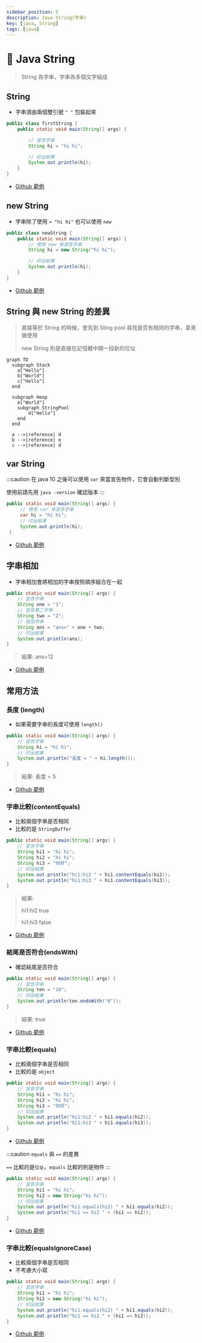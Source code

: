 ```yaml
---
sidebar_position: 5
description: Java String(字串)
key: [java, String]
tags: [java]
---
```


# 🦑 Java String

> String 為字串，字串為多個文字組成

## String

- 字串須由兩個雙引號 `" "` 包裝起來

```java
public class firstString {
    public static void main(String[] args) {

        // 宣告字串
        String hi = "hi hi";

        // 印出結果
        System.out.println(hi);
    }
}
```

- [Github 範例](https://github.com/LonelyYeezhiChicken/java-exercises/blob/%40string/javaString/firstString.java)

## new String

- 字串除了使用 `= "hi hi"` 也可以使用 `new`

```java
public class newString {
    public static void main(String[] args) {
        // 使用 new 來宣告字串
        String hi = new String("hi hi");

        // 印出結果
        System.out.println(hi);
    }
}
```

- [Github 範例](https://github.com/LonelyYeezhiChicken/java-exercises/blob/%40string/javaString/newString.java)

## String 與 new String 的差異

> 直接等於 String 的時候，會先到 Sting pool 尋找是否有相同的字串，拿來做使用
>
> new String 則是直接在記憶體中開一段新的位址

```mermaid
graph TD
  subgraph Stack    
    a["Hello"]
    b["World"]
    c["Hello"]
  end

  subgraph Heap
    e["World"]    
    subgraph StringPool
        d["Hello"]
    end
  end

  a -->|reference| d
  b -->|reference| e
  c -->|reference| d

```

## var String

:::caution
在 java 10 之後可以使用 `var` 來當宣告物件，它會自動判斷型別

使用前請先用 `java -version` 確認版本
:::

```java
public static void main(String[] args) {
     // 使用 var 來宣告字串
     var hi = "hi hi";
     // 印出結果
     System.out.println(hi);
 }
```

- [Github 範例](https://github.com/LonelyYeezhiChicken/java-exercises/blob/%40string/javaString/varString.java)

## 字串相加

- 字串相加會將相加的字串按照順序組合在一起

```java
public static void main(String[] args) {
    // 宣告字串
    String one = "1";
    // 宣告第二字串
    String two = "2";
    // 相加字串
    String ans = "ans=" + one + two;
    // 印出結果
    System.out.println(ans);
}
```

> 結果: ans=12

- [Github 範例](https://github.com/LonelyYeezhiChicken/java-exercises/blob/%40string/javaString/additionString.java)

## 常用方法

### 長度 (length)

- 如果需要字串的長度可使用 `length()`

```java
public static void main(String[] args) {
    // 宣告字串
    String hi = "hi hi";
    // 印出結果
    System.out.println("長度 = " + hi.length());
}
```

> 結果: 長度 = 5

- [Github 範例](https://github.com/LonelyYeezhiChicken/java-exercises/blob/%40string/javaString/lengthString.java)

### 字串比較(contentEquals)

- 比較兩個字串是否相同
- 比較的是 `StringBuffer`

```java
public static void main(String[] args) {
    // 宣告字串
    String hi1 = "hi hi";
    String hi2 = "hi hi";
    String hi3 = "你好";
    // 印出結果
    System.out.println("hi1:hi2 " + hi1.contentEquals(hi2));
    System.out.println("hi1:hi3 " + hi1.contentEquals(hi3));
}
```

> 結果:
>
> hi1:hi2 true
>
> hi1:hi3 false

- [Github 範例](https://github.com/LonelyYeezhiChicken/java-exercises/blob/%40string/javaString/contentEqualsString.java)

### 結尾是否符合(endsWith)

- 確認結尾是否符合

```java
public static void main(String[] args) {
    // 宣告字串
    String ten = "10";
    // 印出結果
    System.out.println(ten.endsWith("0"));
}
```

> 結果: true

- [Github 範例](https://github.com/LonelyYeezhiChicken/java-exercises/blob/%40string/javaString/endsWithString.java)

### 字串比較(equals)

- 比較兩個字串是否相同
- 比較的是 `object`

```java
public static void main(String[] args) {
    // 宣告字串
    String hi1 = "hi hi";
    String hi2 = "hi hi";
    String hi3 = "你好";
    // 印出結果
    System.out.println("hi1:hi2 " + hi1.equals(hi2));
    System.out.println("hi1:hi3 " + hi1.equals(hi3));
}
```

- [Github 範例](https://github.com/LonelyYeezhiChicken/java-exercises/blob/%40string/javaString/equalsString.java)

:::caution
`equals` 與 `==` 的差異

`==` 比較的是`位址`，`equals` 比較的則是物件
:::

```java
public static void main(String[] args) {
    // 宣告字串
    String hi1 = "hi hi";
    String hi2 = new String("hi hi");
    // 印出結果
    System.out.println("hi1.equals(hi2) " + hi1.equals(hi2));
    System.out.println("hi1 == hi2 " + (hi1 == hi2));
}
```

- [Github 範例](https://github.com/LonelyYeezhiChicken/java-exercises/blob/%40string/javaString/equals2String.java)

### 字串比較(equalsIgnoreCase)

- 比較兩個字串是否相同
- 不考慮大小寫

```java
public static void main(String[] args) {
    // 宣告字串
    String hi1 = "hi hi";
    String hi2 = new String("hi hi");
    // 印出結果
    System.out.println("hi1.equals(hi2) " + hi1.equals(hi2));
    System.out.println("hi1 == hi2 " + (hi1 == hi2));
}
```

- [Github 範例](https://github.com/LonelyYeezhiChicken/java-exercises/blob/%40string/javaString/equalsIgnoreCaseString.java)
